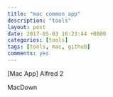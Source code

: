 ```yaml
---
title: "mac common app"
description: "tools"
layout: post
date: 2017-05-03 16:23:44 +0800
categories: [tools]
tags: [tools, mac, github]
comments: yes
---
```


[Mac App] Alfred 2

<a herf='https://macdown.uranusjr.com/'> MacDown </a>

